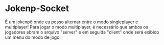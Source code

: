 # Jokenp-Socket

É um jokenpô onde eu posso alternar entre o modo singleplayer e multiplayer! Para jogar o modo multiplayer, é necessário que ambos os jogadores abram o arquivo "server" e em seguida "client" onde será exibido um menu do modo de jogo.

